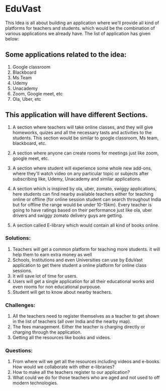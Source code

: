 # EduVast

This Idea is all about building an application where we'll provide all kind of platforms for teachers and students. which would be the combination of various applications we already have. The list of application has given below: 

## Some applications related to the idea:

1. Google classroom
2. Blackboard
3. Ms Team
4. Udemy
5. Unacademy
6. Zoom, Google meet, etc
7. Ola, Uber, etc

## This application will have different Sections.

1. A section where teachers will take online classes, and they will give homeworks, quizes and all the necessary tasts and activities to the students. This section would be similar to google classroom, Ms team, blackboard, etc. 

2. A section where anyone can create rooms for meetings just like zoom, google meet, etc.

3.  A section where student will experience some whole new add-ons, where they'll watch video on any particular topic or subjects after subscribing like, Udemy, Unacademy and similar applications.

4. A section which is inspired by ola, uber, zomato, swiggy applications, here students can find nearby available teachers either for teaching online or offline (for online session student can search throughout India but for offline the range would be under 10-15km). Every teacher is going to have ratings based on their performance just like ola, uber drivers and swiggy zomato delivery guys are getting.

5. A section called E-library which would contain all kind of books online.


### Solutions: 

1. Teachers will get a common platform for teaching more students. it will help them to earn extra money as well
2. Schools, Institutions and even Universities can use by EduVast application to get there student a online platform for online class sessions.
3. It will save lot of time for users.
4. Users will get a single application for all their educational works and even rooms for non educational purpouse. 
5. Student will get to know about nearby teachers.

### Challenges:

1. All the teachers need to register themselves  as a teacher to get shown in the list of teachers (all over India and the nearby map).
2. The fees management. Either the teacher is charging directly or charging through the application.
3. Getting all the resources like books and videos.

### Questions:

1. From where will we get all the resources including videos and e-books. How would we collaborate with other e-libraries?
2. How to make all the teachers register to our application?
3. What could we do for those teachers who are aged and not used to off modern technologies.
